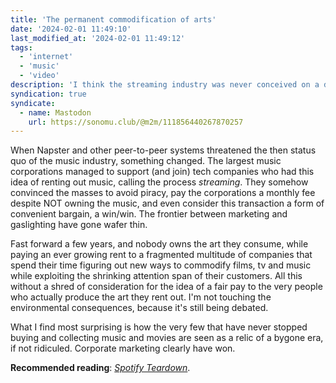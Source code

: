 ```yaml
---
title: 'The permanent commodification of arts'
date: '2024-02-01 11:49:10'
last_modified_at: '2024-02-01 11:49:12'
tags:
  - 'internet'
  - 'music'
  - 'video'
description: 'I think the streaming industry was never conceived on a decent business model. Its level of gaslighting is astonishing, and successful.'
syndication: true
syndicate:
  - name: Mastodon
    url: https://sonomu.club/@m2m/111856440267870257
---
```

When Napster and other peer-to-peer systems threatened the then  status quo of the music industry, something changed. The largest music corporations managed to support (and join) tech companies who had this idea of renting out music, calling the process _streaming_. They somehow convinced the masses to avoid piracy, pay the corporations a monthly fee despite NOT owning the music, and even consider this transaction a form of convenient bargain, a win/win. The frontier between marketing and gaslighting have gone wafer thin.

Fast forward a few years, and nobody owns the art they consume, while paying an ever growing rent to a fragmented multitude of companies that spend their time figuring out new ways to commodify films, tv and music while exploiting the shrinking attention span of their customers. All this without a shred of consideration for the idea of a fair pay to the very people who actually produce the art they rent out. I'm not touching the environmental consequences, because it's still being debated. 

What I find most surprising is how the very few that have never stopped buying and collecting music and movies are seen as a relic of a bygone era, if not ridiculed. Corporate marketing clearly have won.

**Recommended reading**: [_Spotify Teardown_](https://mitpress.mit.edu/9780262038904/spotify-teardown/).